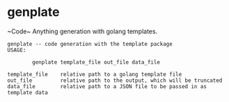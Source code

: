 # genplate
~Code~ Anything generation with golang templates.

```
genplate -- code generation with the template package
USAGE:

        genplate template_file out_file data_file

template_file    relative path to a golang template file
out_file         relative path to the output, which will be truncated
data_file        relative path to a JSON file to be passed in as template data
```

